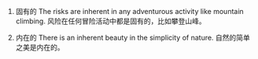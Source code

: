1. 固有的
The risks are inherent in any adventurous activity like mountain climbing.
风险在任何冒险活动中都是固有的，比如攀登山峰。

2. 内在的
There is an inherent beauty in the simplicity of nature.
自然的简单之美是内在的。


